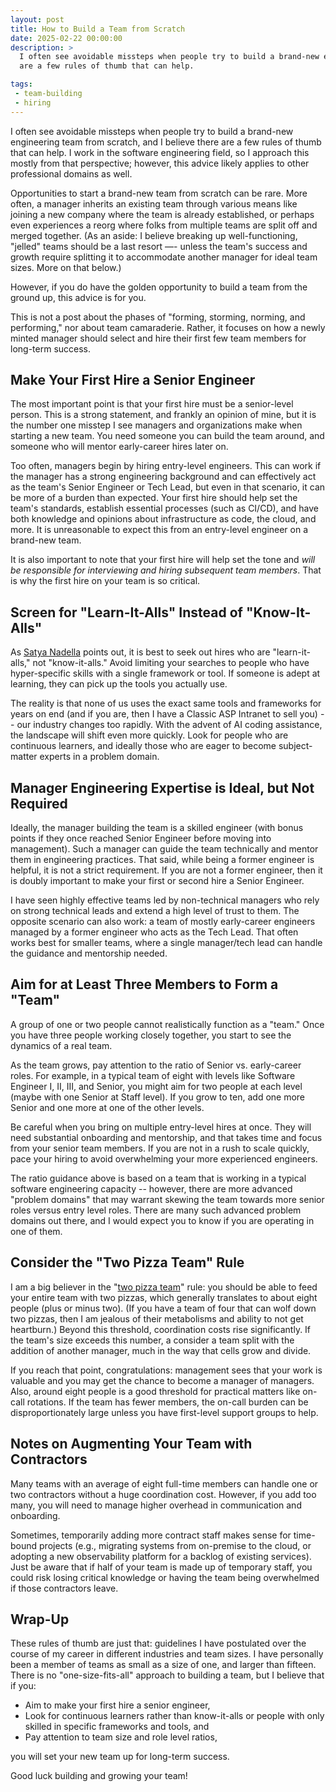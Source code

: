 ```yaml
---
layout: post
title: How to Build a Team from Scratch
date: 2025-02-22 00:00:00
description: >
  I often see avoidable missteps when people try to build a brand-new engineering team from scratch, and I believe there
  are a few rules of thumb that can help.

tags:
 - team-building
 - hiring
---
```


I often see avoidable missteps when people try to build a brand-new engineering team from scratch, and I believe there
are a few rules of thumb that can help. I work in the software engineering field, so I approach this mostly from that
perspective; however, this advice likely applies to other professional domains as well.

Opportunities to start a brand-new team from scratch can be rare. More often, a manager inherits an existing team
through various means like joining a new company where the team is already established, or perhaps even experiences a
reorg where folks from multiple teams are split off and merged together. (As an aside: I believe breaking up
well-functioning, "jelled" teams should be a last resort —- unless the team's success and growth require splitting it to
accommodate another manager for ideal team sizes. More on that below.)

However, if you do have the golden opportunity to build a team from the ground up, this advice is for you.

This is not a post about the phases of "forming, storming, norming, and performing," nor about team camaraderie. Rather,
it focuses on how a newly minted manager should select and hire their first few team members for long-term success.

## Make Your First Hire a Senior Engineer

The most important point is that your first hire must be a senior-level person. This is a strong statement, and frankly
an opinion of mine, but it is the number one misstep I see managers and organizations make when starting a new team. You
need someone you can build the team around, and someone who will mentor early-career hires later on.

Too often, managers begin by hiring entry-level engineers. This can work if the manager has a strong engineering
background and can effectively act as the team's Senior Engineer or Tech Lead, but even in that scenario, it can be more
of a burden than expected. Your first hire should help set the team's standards, establish essential processes (such as
CI/CD), and have both knowledge and opinions about infrastructure as code, the cloud, and more. It is unreasonable to
expect this from an entry-level engineer on a brand-new team.

It is also important to note that your first hire will help set the tone and _will be responsible for interviewing and
hiring subsequent team members_. That is why the first hire on your team is so critical.

## Screen for "Learn-It-Alls" Instead of "Know-It-Alls"

As
[Satya Nadella](https://nextbigideaclub.com/magazine/conversation-microsofts-ceo-on-the-power-of-being-a-learn-it-all/17851/)
points out, it is best to seek out hires who are "learn-it-alls," not "know-it-alls." Avoid limiting your searches to
people who have hyper-specific skills with a single framework or tool. If someone is adept at learning, they can pick up
the tools you actually use.

The reality is that none of us uses the exact same tools and frameworks for years on end (and if you are, then I have a
Classic ASP Intranet to sell you) -- our industry changes too rapidly. With the advent of AI coding assistance, the
landscape will shift even more quickly. Look for people who are continuous learners, and ideally those who are eager to
become subject-matter experts in a problem domain.

## Manager Engineering Expertise is Ideal, but Not Required

Ideally, the manager building the team is a skilled engineer (with bonus points if they once reached Senior Engineer
before moving into management). Such a manager can guide the team technically and mentor them in engineering practices.
That said, while being a former engineer is helpful, it is not a strict requirement. If you are not a former engineer,
then it is doubly important to make your first or second hire a Senior Engineer.

I have seen highly effective teams led by non-technical managers who rely on strong technical leads and extend a high
level of trust to them. The opposite scenario can also work: a team of mostly early-career engineers managed by a former
engineer who acts as the Tech Lead. That often works best for smaller teams, where a single manager/tech lead can handle
the guidance and mentorship needed.

## Aim for at Least Three Members to Form a "Team"

A group of one or two people cannot realistically function as a "team." Once you have three people working closely
together, you start to see the dynamics of a real team.

As the team grows, pay attention to the ratio of Senior vs. early-career roles. For example, in a typical team of eight
with levels like Software Engineer I, II, III, and Senior, you might aim for two people at each level (maybe with one
Senior at Staff level). If you grow to ten, add one more Senior and one more at one of the other levels.

Be careful when you bring on multiple entry-level hires at once. They will need substantial onboarding and mentorship,
and that takes time and focus from your senior team members. If you are not in a rush to scale quickly, pace your hiring
to avoid overwhelming your more experienced engineers.

The ratio guidance above is based on a team that is working in a typical software engineering capacity -- however, there
are more advanced "problem domains" that may warrant skewing the team towards more senior roles versus entry level
roles. There are many such advanced problem domains out there, and I would expect you to know if you are operating in
one of them.

## Consider the "Two Pizza Team" Rule

I am a big believer in the "[two pizza team](https://aws.amazon.com/executive-insights/content/amazon-two-pizza-team/)"
rule: you should be able to feed your entire team with two pizzas, which generally translates to about eight people
(plus or minus two). (If you have a team of four that can wolf down two pizzas, then I am jealous of their metabolisms
and ability to not get heartburn.) Beyond this threshold, coordination costs rise significantly. If the team's size
exceeds this number, a consider a team split with the addition of another manager, much in the way that cells
grow and divide.

If you reach that point, congratulations: management sees that your work is valuable and you may get the chance to
become a manager of managers. Also, around eight people is a good threshold for practical matters like on-call
rotations. If the team has fewer members, the on-call burden can be disproportionately large unless you have first-level
support groups to help.

## Notes on Augmenting Your Team with Contractors

Many teams with an average of eight full-time members can handle one or two contractors without a huge coordination
cost. However, if you add too many, you will need to manage higher overhead in communication and onboarding.

Sometimes, temporarily adding more contract staff makes sense for time-bound projects (e.g., migrating systems from
on-premise to the cloud, or adopting a new observability platform for a backlog of existing services). Just be aware
that if half of your team is made up of temporary staff, you could risk losing critical knowledge or having the team
being overwhelmed if those contractors leave.

## Wrap-Up

These rules of thumb are just that: guidelines I have postulated over the course of my career in different industries and
team sizes. I have personally been a member of teams as small as a size of one, and larger than fifteen. There is no
"one-size-fits-all" approach to building a team, but I believe that if you:

* Aim to make your first hire a senior engineer,
* Look for continuous learners rather than know-it-alls or people with only skilled in specific frameworks and tools,
  and
* Pay attention to team size and role level ratios,

you will set your new team up for long-term success.

Good luck building and growing your team!
